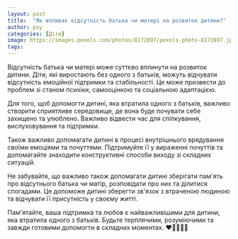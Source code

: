 ```yaml
---
layout: post
title:  "Як впливає відсутність батька чи матері на розвиток дитини?"
author: psy
categories: [Діти]
image: https://images.pexels.com/photos/8172897/pexels-photo-8172897.jpeg?auto=compress&cs=tinysrgb&fit=crop&h=627&w=1200
tags: 
---
```


Відсутність батька чи матері може суттєво вплинути на розвиток дитини. Діти, які виростають без одного з батьків, можуть відчувати відсутність емоційної підтримки та стабільності. Це може призвести до проблем зі станом психіки, самооцінкою та соціальною адаптацією.

Для того, щоб допомогти дитині, яка втратила одного з батьків, важливо створити сприятливе середовище, де вона буде почувати себе захищено та улюблено. Важливо відвести час для спілкування, вислуховування та підтримки.

Також важливо допомагати дитині в процесі внутрішнього врядування своїми емоціями та почуттями. Підтримуйте її у вираженні почуттів та допомагайте знаходити конструктивні способи виходу зі складних ситуацій.

Не забувайте, що важливо також допомагати дитині зберігати пам'ять про відсутнього батька чи матір, розповідати про них та ділитися спогадами. Це допоможе дитині зберегти зв'язок з втраченою людиною та відчувати її присутність у своєму житті.

Пам'ятайте, ваша підтримка та любов є найважливішими для дитини, яка втратила одного з батьків. Будьте терплячими, розуміючими та завжди готовими допомогти в складних моментах. ❤️👨‍👩‍👧‍👦


